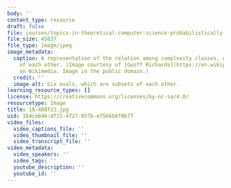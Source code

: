 ```yaml
---
body: ''
content_type: resource
draft: false
file: courses/topics-in-theoretical-computer-science-probabilistically-checkable-proofs/18-408f22.jpg
file_size: 45837
file_type: image/jpeg
image_metadata:
  caption: A representation of the relation among complexity classes, which are subsets
    of each other. (Image courtesy of [Geoff Richards](https://en.wikipedia.org/wiki/User:Qef)
    on Wikimedia. Image in the public domain.)
  credit: ''
  image-alt: Six ovals, which are subsets of each other.
learning_resource_types: []
license: https://creativecommons.org/licenses/by-nc-sa/4.0/
resourcetype: Image
title: 18-408f22.jpg
uid: 1b4ce846-df21-4727-857b-e75b6b8f0b77
video_files:
  video_captions_file: ''
  video_thumbnail_file: ''
  video_transcript_file: ''
video_metadata:
  video_speakers: ''
  video_tags: ''
  youtube_description: ''
  youtube_id: ''
---
```


